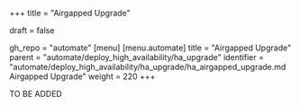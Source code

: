 +++
title = "Airgapped Upgrade"

draft = false

gh_repo = "automate"
[menu]
  [menu.automate]
    title = "Airgapped Upgrade"
    parent = "automate/deploy_high_availability/ha_upgrade"
    identifier = "automate/deploy_high_availability/ha_upgrade/ha_airgapped_upgrade.md Airgapped Upgrade"
    weight = 220
+++

TO BE ADDED